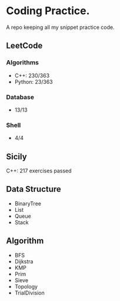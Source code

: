 # Coding Practice.

A repo keeping all my snippet practice code.

## LeetCode 

### Algorithms

+ C++: 230/363
+ Python: 23/363

### Database

+ 13/13

### Shell

+ 4/4

## Sicily

C++: 217 exercises passed

## Data Structure

+ BinaryTree
+ List
+ Queue
+ Stack

## Algorithm

+ BFS
+ Dijkstra
+ KMP
+ Prim
+ Sieve
+ Topology
+ TrialDivision

  
